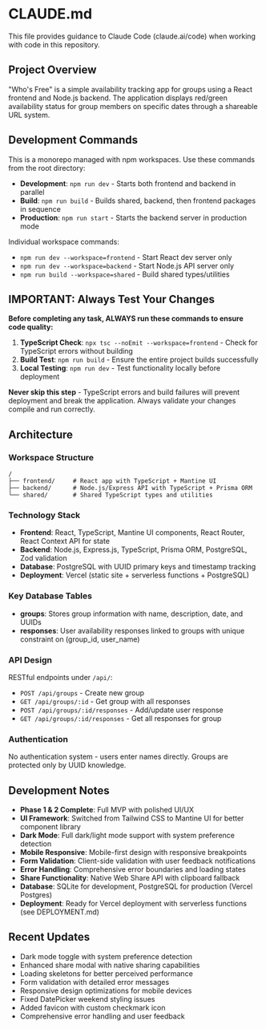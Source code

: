 # CLAUDE.md

This file provides guidance to Claude Code (claude.ai/code) when working with code in this repository.

## Project Overview

"Who's Free" is a simple availability tracking app for groups using a React frontend and Node.js backend. The application displays red/green availability status for group members on specific dates through a shareable URL system.

## Development Commands

This is a monorepo managed with npm workspaces. Use these commands from the root directory:

- **Development**: `npm run dev` - Starts both frontend and backend in parallel
- **Build**: `npm run build` - Builds shared, backend, then frontend packages in sequence
- **Production**: `npm run start` - Starts the backend server in production mode

Individual workspace commands:
- `npm run dev --workspace=frontend` - Start React dev server only
- `npm run dev --workspace=backend` - Start Node.js API server only
- `npm run build --workspace=shared` - Build shared types/utilities

## IMPORTANT: Always Test Your Changes

**Before completing any task, ALWAYS run these commands to ensure code quality:**

1. **TypeScript Check**: `npx tsc --noEmit --workspace=frontend` - Check for TypeScript errors without building
2. **Build Test**: `npm run build` - Ensure the entire project builds successfully 
3. **Local Testing**: `npm run dev` - Test functionality locally before deployment

**Never skip this step** - TypeScript errors and build failures will prevent deployment and break the application. Always validate your changes compile and run correctly.

## Architecture

### Workspace Structure
```
/
├── frontend/     # React app with TypeScript + Mantine UI
├── backend/      # Node.js/Express API with TypeScript + Prisma ORM
└── shared/       # Shared TypeScript types and utilities
```

### Technology Stack
- **Frontend**: React, TypeScript, Mantine UI components, React Router, React Context API for state
- **Backend**: Node.js, Express.js, TypeScript, Prisma ORM, PostgreSQL, Zod validation
- **Database**: PostgreSQL with UUID primary keys and timestamp tracking
- **Deployment**: Vercel (static site + serverless functions + PostgreSQL)

### Key Database Tables
- **groups**: Stores group information with name, description, date, and UUIDs
- **responses**: User availability responses linked to groups with unique constraint on (group_id, user_name)

### API Design
RESTful endpoints under `/api/`:
- `POST /api/groups` - Create new group
- `GET /api/groups/:id` - Get group with all responses
- `POST /api/groups/:id/responses` - Add/update user response
- `GET /api/groups/:id/responses` - Get all responses for group

### Authentication
No authentication system - users enter names directly. Groups are protected only by UUID knowledge.

## Development Notes

- **Phase 1 & 2 Complete**: Full MVP with polished UI/UX
- **UI Framework**: Switched from Tailwind CSS to Mantine UI for better component library
- **Dark Mode**: Full dark/light mode support with system preference detection
- **Mobile Responsive**: Mobile-first design with responsive breakpoints
- **Form Validation**: Client-side validation with user feedback notifications
- **Error Handling**: Comprehensive error boundaries and loading states
- **Share Functionality**: Native Web Share API with clipboard fallback
- **Database**: SQLite for development, PostgreSQL for production (Vercel Postgres)
- **Deployment**: Ready for Vercel deployment with serverless functions (see DEPLOYMENT.md)

## Recent Updates

- Dark mode toggle with system preference detection
- Enhanced share modal with native sharing capabilities
- Loading skeletons for better perceived performance
- Form validation with detailed error messages
- Responsive design optimizations for mobile devices
- Fixed DatePicker weekend styling issues
- Added favicon with custom checkmark icon
- Comprehensive error handling and user feedback